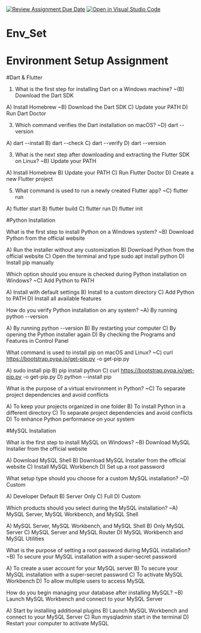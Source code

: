 [![Review Assignment Due Date](https://classroom.github.com/assets/deadline-readme-button-22041afd0340ce965d47ae6ef1cefeee28c7c493a6346c4f15d667ab976d596c.svg)](https://classroom.github.com/a/vnsr1XuU)
[![Open in Visual Studio Code](https://classroom.github.com/assets/open-in-vscode-2e0aaae1b6195c2367325f4f02e2d04e9abb55f0b24a779b69b11b9e10269abc.svg)](https://classroom.github.com/online_ide?assignment_repo_id=15623647&assignment_repo_type=AssignmentRepo)
# Env_Set

# Environment Setup Assignment

#Dart & Flutter

1. What is the first step for installing Dart on a Windows machine?
~(B) Download the Dart SDK

A) Install Homebrew
~B) Download the Dart SDK
C) Update your PATH
D) Run Dart Doctor


3. Which command verifies the Dart installation on macOS?
~D) dart --version

A) dart --install
B) dart --check
C) dart --verify
D) dart --version


3. What is the next step after downloading and extracting the Flutter SDK on Linux?
~B) Update your PATH

A) Install Homebrew
B) Update your PATH
C) Run Flutter Doctor
D) Create a new Flutter project


5. What command is used to run a newly created Flutter app?
~C) flutter run

A) flutter start
B) flutter build
C) flutter run
D) flutter init


#Python Installation

What is the first step to install Python on a Windows system?
~B) Download Python from the official website

A) Run the installer without any customization
B) Download Python from the official website
C) Open the terminal and type sudo apt install python
D) Install pip manually

Which option should you ensure is checked during Python installation on Windows?
~C) Add Python to PATH

A) Install with default settings
B) Install to a custom directory
C) Add Python to PATH
D) Install all available features

How do you verify Python installation on any system?
~A) By running python --version

A) By running python --version
B) By restarting your computer
C) By opening the Python installer again
D) By checking the Programs and Features in Control Panel

What command is used to install pip on macOS and Linux?
~C) curl https://bootstrap.pypa.io/get-pip.py -o get-pip.py

A) sudo install pip
B) pip install python
C) curl https://bootstrap.pypa.io/get-pip.py -o get-pip.py
D) python --install pip

What is the purpose of a virtual environment in Python?
~C) To separate project dependencies and avoid conflicts

A) To keep your projects organized in one folder
B) To install Python in a different directory
C) To separate project dependencies and avoid conflicts
D) To enhance Python performance on your system

#MySQL Installation

What is the first step to install MySQL on Windows?
~B) Download MySQL Installer from the official website

A) Download MySQL Shell
B) Download MySQL Installer from the official website
C) Install MySQL Workbench
D) Set up a root password

What setup type should you choose for a custom MySQL installation?
~D) Custom

A) Developer Default
B) Server Only
C) Full
D) Custom

Which products should you select during the MySQL installation?
~A) MySQL Server, MySQL Workbench, and MySQL Shell

A) MySQL Server, MySQL Workbench, and MySQL Shell
B) Only MySQL Server
C) MySQL Server and MySQL Router
D) MySQL Workbench and MySQL Utilities

What is the purpose of setting a root password during MySQL installation?
~B) To secure your MySQL installation with a super-secret password

A) To create a user account for your MySQL server
B) To secure your MySQL installation with a super-secret password
C) To activate MySQL Workbench
D) To allow multiple users to access MySQL

How do you begin managing your database after installing MySQL?
~B) Launch MySQL Workbench and connect to your MySQL Server

A) Start by installing additional plugins
B) Launch MySQL Workbench and connect to your MySQL Server
C) Run mysqladmin start in the terminal
D) Restart your computer to activate MySQL
